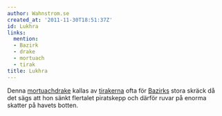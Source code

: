 ```yaml
---
author: Wahnstrom.se
created_at: '2011-11-30T18:51:37Z'
id: Lukhra
links:
  mention:
  - Bazirk
  - drake
  - mortuach
  - tirak
title: Lukhra
---
```


Denna [mortuach][][drake] kallas av [tirakerna] ofta för [Bazirks] stora skräck då det sägs att hon
sänkt flertalet piratskepp och därför ruvar på enorma skatter på havets botten.

  [mortuach]: mortuach
  [drake]: drake
  [tirakerna]: tirak
  [Bazirks]: Bazirk